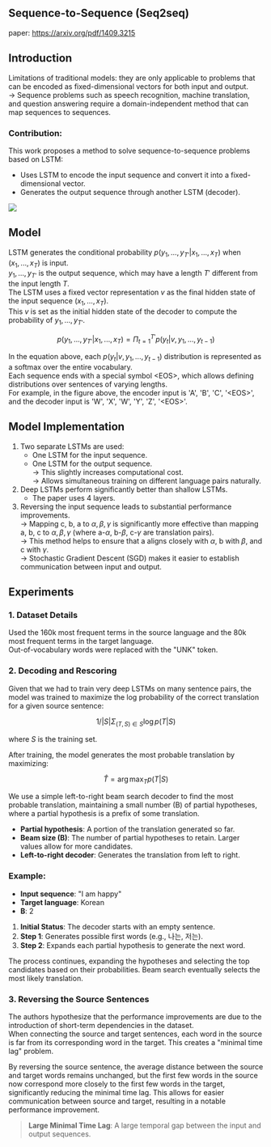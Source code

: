 
## Sequence-to-Sequence (Seq2seq)

paper: https://arxiv.org/pdf/1409.3215</br>


## Introduction

Limitations of traditional models: they are only applicable to problems that can be encoded as fixed-dimensional vectors for both input and output. <br>
→ Sequence problems such as speech recognition, machine translation, and question answering require a domain-independent method that can map sequences to sequences. <br>

### Contribution:
This work proposes a method to solve sequence-to-sequence problems based on LSTM:
- Uses LSTM to encode the input sequence and convert it into a fixed-dimensional vector.
- Generates the output sequence through another LSTM (decoder).

![](https://miro.medium.com/v2/resize:fit:4800/format:webp/1*0hNJAH3xgW_6smcsz0vaWw.png)

## Model

LSTM generates the conditional probability $p(y_1, ..., y_{T'}|x_1, ..., x_T)$ when $(x_1, ..., x_T)$ is input. <br>
$y_1, ..., y_{T'}$ is the output sequence, which may have a length $T'$ different from the input length $T$. <br>
The LSTM uses a fixed vector representation $v$ as the final hidden state of the input sequence $(x_1, ..., x_T)$. <br>
This $v$ is set as the initial hidden state of the decoder to compute the probability of $y_1, ..., y_{T'}$.

$$
p(y_1, ..., y_{T'}|x_1, ..., x_T) = \Pi_{t=1}^{T'} p(y_t|v, y_1, ..., y_{t-1})
$$

In the equation above, each $p(y_t|v, y_1, ..., y_{t-1})$ distribution is represented as a softmax over the entire vocabulary. <br>
Each sequence ends with a special symbol \<EOS\>, which allows defining distributions over sentences of varying lengths. <br>
For example, in the figure above, the encoder input is 'A', 'B', 'C', '\<EOS\>', and the decoder input is 'W', 'X', 'W', 'Y', 'Z', '\<EOS\>'.

## Model Implementation

1. Two separate LSTMs are used:
    - One LSTM for the input sequence.
    - One LSTM for the output sequence. <br>
    → This slightly increases computational cost. <br>
    → Allows simultaneous training on different language pairs naturally.
2. Deep LSTMs perform significantly better than shallow LSTMs.
    - The paper uses 4 layers.
3. Reversing the input sequence leads to substantial performance improvements. <br>
    → Mapping c, b, a to $\alpha, \beta, \gamma$ is significantly more effective than mapping a, b, c to $\alpha, \beta, \gamma$ (where a-$\alpha$, b-$\beta$, c-$\gamma$ are translation pairs). <br>
    → This method helps to ensure that a aligns closely with $\alpha$, b with $\beta$, and c with $\gamma$. <br>
    → Stochastic Gradient Descent (SGD) makes it easier to establish communication between input and output.

## Experiments

### 1. Dataset Details

Used the 160k most frequent terms in the source language and the 80k most frequent terms in the target language. <br>
Out-of-vocabulary words were replaced with the "UNK" token.

### 2. Decoding and Rescoring

Given that we had to train very deep LSTMs on many sentence pairs, the model was trained to maximize the log probability of the correct translation for a given source sentence:

$$
1/|S| \Sigma_{(T,S) \in S} \log p(T|S)
$$

where $S$ is the training set.

After training, the model generates the most probable translation by maximizing:

$$
\hat{T} = \arg \max_{T} p(T|S)
$$

We use a simple left-to-right beam search decoder to find the most probable translation, maintaining a small number \(B\) of partial hypotheses, where a partial hypothesis is a prefix of some translation.

- **Partial hypothesis**: A portion of the translation generated so far.
- **Beam size (B)**: The number of partial hypotheses to retain. Larger values allow for more candidates.
- **Left-to-right decoder**: Generates the translation from left to right.

### Example:

- **Input sequence**: "I am happy"
- **Target language**: Korean
- **B**: 2

1. **Initial Status**: The decoder starts with an empty sentence.
2. **Step 1**: Generates possible first words (e.g., 나는, 저는).
3. **Step 2**: Expands each partial hypothesis to generate the next word.

The process continues, expanding the hypotheses and selecting the top candidates based on their probabilities. Beam search eventually selects the most likely translation.

### 3. Reversing the Source Sentences

The authors hypothesize that the performance improvements are due to the introduction of short-term dependencies in the dataset. <br>
When connecting the source and target sentences, each word in the source is far from its corresponding word in the target. This creates a "minimal time lag" problem.

By reversing the source sentence, the average distance between the source and target words remains unchanged, but the first few words in the source now correspond more closely to the first few words in the target, significantly reducing the minimal time lag. This allows for easier communication between source and target, resulting in a notable performance improvement.

> **Large Minimal Time Lag**: A large temporal gap between the input and output sequences.
